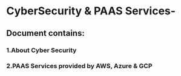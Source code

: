 # CyberSecurity & PAAS Services-

## Document contains:
### 1.About Cyber Security
### 2.PAAS Services provided by AWS, Azure & GCP
